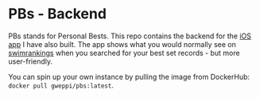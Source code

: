 # PBs - Backend

PBs stands for Personal Bests. This repo contains the backend for the [iOS app](https://github.com/gweppi/pbs-ios) I have also built.
The app shows what you would normally see on [swimrankings](https://www.swimrankings.net) when you searched for your best set records - but more user-friendly.

You can spin up your own instance by pulling the image from DockerHub: `docker pull gweppi/pbs:latest`.

